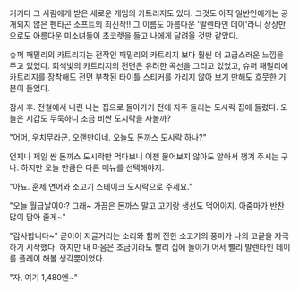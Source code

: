 거기다 그 사람에게 받은 새로운 게임의 카트리지도 있다.
그것도 아직 일반인에게는 공개되지 않은 펜타곤 소프트의 최신작!!
그 이름도 아름다운 '발렌타인 데이'라니 상상만으로도 아름다운 미소녀들이 초코렛을 들고 나에게 달려올 것만 같았다.

슈퍼 패밀리의 카트리지는 전작인 패밀리의 카트리지 보다 훨씬 더 고급스러운 느낌을 주고 있었다.
회색빛의 카트리지의 전면은 유려한 곡선을 그리고 있었고, 슈퍼 패밀리에 카트리지를 장착해도 전면 부착된 타이틀 스티커를 가리지 않아 보기 만해도 흐뭇한 기분이 들었다.

잠시 후.
전철에서 내린 나는 집으로 돌아가기 전에 자주 들리는 도시락 집에 들렀다.
오늘은 지갑도 두둑하니 조금 비싼 도시락을 사볼까?

"어머, 우치무라군. 오랜만이네. 오늘도 돈까스 도시락 하나?" 

언제나 제일 싼 돈까스 도시락만 먹다보니 이젠 물어보지 않아도 알아서 챙겨 주시는 구나.
하지만 오늘 만큼은 다른 메뉴를 선택해야지.

"아뇨. 훈제 연어와 소고기 스테이크 도시락으로 주세요." 

"오늘 월급날이야? 그래~ 가끔은 돈까스 말고 고기랑 생선도 먹어야지. 아줌마가 반찬 많이 담아 줄게~" 

"감사합니다~" 
곧이어 지글거리는 소리와 함께 진한 소고기의 풍미가 나의 코끝을 자극하기 시작했다. 하지만 내 마음은 조금이라도 빨리 집에 돌아가 어서 빨리 발렌타인 데이를 플레이 해볼 생각뿐이었다.

"자, 여기 1,480엔~" 